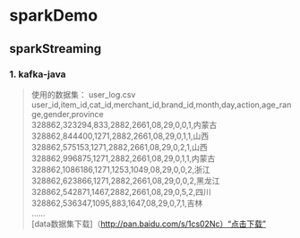 sparkDemo  
================
sparkStreaming  
----------------
### 1. kafka-java

>使用的数据集：
>user_log.csv    
>user_id,item_id,cat_id,merchant_id,brand_id,month,day,action,age_range,gender,province  
>328862,323294,833,2882,2661,08,29,0,0,1,内蒙古  
>328862,844400,1271,2882,2661,08,29,0,1,1,山西  
>328862,575153,1271,2882,2661,08,29,0,2,1,山西  
>328862,996875,1271,2882,2661,08,29,0,1,1,内蒙古  
>328862,1086186,1271,1253,1049,08,29,0,0,2,浙江  
>328862,623866,1271,2882,2661,08,29,0,0,2,黑龙江  
>328862,542871,1467,2882,2661,08,29,0,5,2,四川  
>328862,536347,1095,883,1647,08,29,0,7,1,吉林  
  ......  
[data数据集下载]（http://pan.baidu.com/s/1cs02Nc）“点击下载”  
